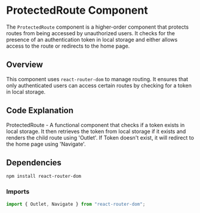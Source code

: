 # ProtectedRoute Component

The `ProtectedRoute` component is a higher-order component that protects routes from being accessed by unauthorized users. It checks for the presence of an authentication token in local storage and either allows access to the route or redirects to the home page.

## Overview

This component uses `react-router-dom` to manage routing. It ensures that only authenticated users can access certain routes by checking for a token in local storage.

## Code Explanation

ProtectedRoute - A functional component that checks if a token exists in local storage.
It then retrieves the token from local storage if it exists and renders the child route using 'Outlet'. If Token doesn't exist, it will redirect to the home page using 'Navigate'.

## Dependencies

```bash
npm install react-router-dom
```

### Imports

```javascript
import { Outlet, Navigate } from "react-router-dom";
```
